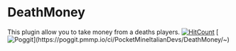 # DeathMoney
This plugin allow you to take money from a deaths players. [![HitCount](http://hits.dwyl.io/PocketMineItalianDevs/DeathMoney.svg)](http://hits.dwyl.io/PocketMineItalianDevs/DeathMoney) [![Poggit](https://poggit.pmmp.io/ci.shield/PocketMineItalianDevs/DeathMoney/~)](https://poggit.pmmp.io/ci/PocketMineItalianDevs/DeathMoney/~)
